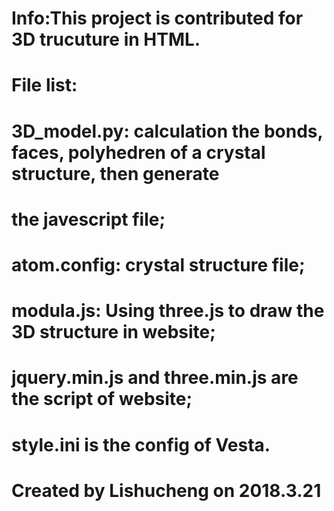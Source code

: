 # Info:This project is contributed for 3D trucuture in HTML.
# File list:
# 3D_model.py: calculation the bonds, faces, polyhedren of a crystal structure, then generate
#               the javescript file;
# atom.config: crystal structure file;
# modula.js: Using three.js to draw the 3D structure in website;
# jquery.min.js and three.min.js are the script of website;
# style.ini is the config of Vesta.
# Created by Lishucheng on 2018.3.21
